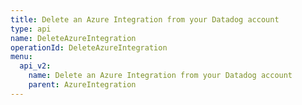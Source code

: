 ```yaml
---
title: Delete an Azure Integration from your Datadog account
type: api
name: DeleteAzureIntegration
operationId: DeleteAzureIntegration
menu:
  api_v2:
    name: Delete an Azure Integration from your Datadog account
    parent: AzureIntegration
---
```

